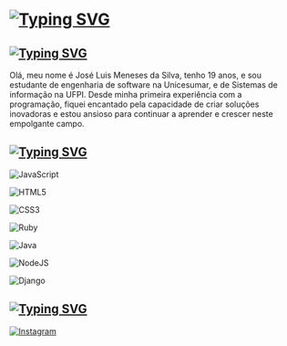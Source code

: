 # [![Typing SVG](https://readme-typing-svg.herokuapp.com?font=Fira+Code&size=32&pause=1000&width=435&lines=Jos%C3%A9+Luis+Meneses)](https://git.io/typing-svg)




## [![Typing SVG](https://readme-typing-svg.herokuapp.com?font=Fira+Code&size=26&pause=1000&width=435&lines=Sobre%3A)](https://git.io/typing-svg)

Olá, meu nome é José Luis Meneses da Silva, tenho 19 anos, e sou estudante de engenharia de software na Unicesumar, e de Sistemas de informação na UFPI. Desde minha primeira experiência com a programação, fiquei encantado pela capacidade de criar soluções inovadoras e estou ansioso para continuar a aprender e crescer neste empolgante campo.




## [![Typing SVG](https://readme-typing-svg.herokuapp.com?font=Fira+Code&size=26&pause=1000&width=435&lines=Interesse+%2F+Aprendendo)](https://git.io/typing-svg)

![JavaScript](https://img.shields.io/badge/javascript-%23323330.svg?style=for-the-badge&logo=javascript&logoColor=%23F7DF1E)




![HTML5](https://img.shields.io/badge/html5-%23E34F26.svg?style=for-the-badge&logo=html5&logoColor=white)




![CSS3](https://img.shields.io/badge/CSS3-000?style=for-the-badge&logo=css3&logoColor=264CE4)




![Ruby](https://img.shields.io/badge/ruby-%23CC342D.svg?style=for-the-badge&logo=ruby&logoColor=white)




![Java](https://img.shields.io/badge/java-%23ED8B00.svg?style=for-the-badge&logo=openjdk&logoColor=white)




![NodeJS](https://img.shields.io/badge/node.js-6DA55F?style=for-the-badge&logo=node.js&logoColor=white)




![Django](https://img.shields.io/badge/django-%23092E20.svg?style=for-the-badge&logo=django&logoColor=white)




## [![Typing SVG](https://readme-typing-svg.herokuapp.com?font=Fira+Code&size=26&pause=1000&width=435&lines=Redes+sociais)](https://git.io/typing-svg)




[![Instagram](https://img.shields.io/badge/Instagram-000?style=for-the-badge&logo=instagram)](https://www.instagram.com/joseluismsl/)
